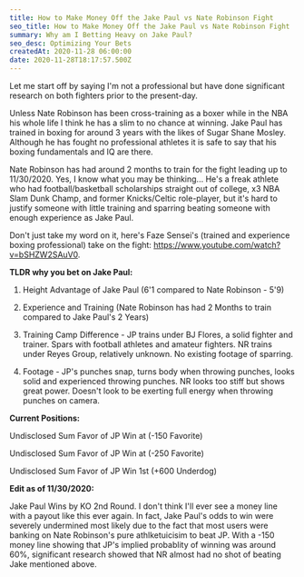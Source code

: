 ```yaml
---
title: How to Make Money Off the Jake Paul vs Nate Robinson Fight
seo_title: How to Make Money Off the Jake Paul vs Nate Robinson Fight
summary: Why am I Betting Heavy on Jake Paul?
seo_desc: Optimizing Your Bets
createdAt: 2020-11-28 06:00:00
date: 2020-11-28T18:17:57.500Z
---
```

Let me start off by saying I'm not a professional but have done significant research on both fighters prior to the present-day.

Unless Nate Robinson has been cross-training as a boxer while in the NBA his whole life I think he has a slim to no chance at winning. Jake Paul has trained in boxing for around 3 years with the likes of Sugar Shane Mosley. Although he has fought no professional athletes it is safe to say that his boxing fundamentals and IQ are there.

Nate Robinson has had around 2 months to train for the fight leading up to 11/30/2020. Yes, I know what you may be thinking... He's a freak athlete who had football/basketball scholarships straight out of college, x3 NBA Slam Dunk Champ, and former Knicks/Celtic role-player, but it's hard to justify someone with little training and sparring beating someone with enough experience as Jake Paul.

Don't just take my word on it, here's Faze Sensei's (trained and experience boxing professional) take on the fight: https://www.youtube.com/watch?v=bSHZW2SAuV0.

**TLDR why you bet on Jake Paul:**

1. Height Advantage of Jake Paul (6'1 compared to Nate Robinson - 5'9)

2. Experience and Training (Nate Robinson has had 2 Months to train compared to Jake Paul's 2 Years)

3. Training Camp Difference - JP trains under BJ Flores, a solid fighter and trainer. Spars with football athletes and amateur fighters. NR trains under Reyes Group, relatively unknown. No existing footage of sparring.

4. Footage - JP's punches snap, turns body when throwing punches, looks solid and experienced throwing punches. NR looks too stiff but shows great power. Doesn't look to be exerting full energy when throwing punches on camera.

**Current Positions:** 

Undisclosed Sum Favor of JP Win at (-150 Favorite) 

Undisclosed Sum Favor of JP Win at (-250 Favorite) 

Undisclosed Sum Favor of JP Win 1st (+600 Underdog) 

**Edit as of 11/30/2020:** 

Jake Paul Wins by KO 2nd Round. I don't think I'll ever see a money line with a payout like this ever again. In fact, Jake Paul's odds to win were severely undermined most likely due to the fact that most users were banking on Nate Robinson's pure athlketuicisim to beat JP. With a -150 money line showing that JP's implied probablity of winning was around 60%, significant research showed that NR almost had no shot of beating Jake mentioned above. 
